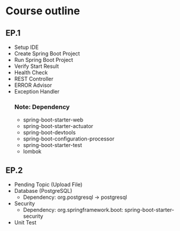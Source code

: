 # Course outline

## EP.1
- Setup IDE
- Create Spring Boot Project
- Run Spring Boot Project
- Verify Start Result
- Health Check
- REST Controller
- ERROR Advisor
- Exception Handler
  ### Note: Dependency
  - spring-boot-starter-web
  - spring-boot-starter-actuator
  - spring-boot-devtools
  - spring-boot-configuration-processor
  - spring-boot-starter-test
  - lombok

## EP.2
- Pending Topic (Upload File)
- Database (PostgreSQL)
  - Dependency: org.postgresql -> postgresql
- Security
  - Dependency: org.springframework.boot: spring-boot-starter-security
- Unit Test